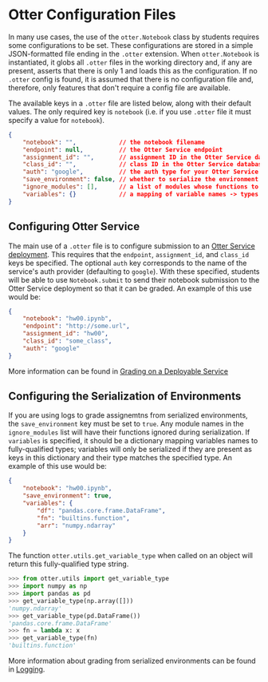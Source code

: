 # Otter Configuration Files

In many use cases, the use of the `otter.Notebook` class by students requires some configurations to be set. These configurations are stored in a simple JSON-formatted file ending in the `.otter` extension. When `otter.Notebook` is instantiated, it globs all `.otter` files in the working directory and, if any are present, asserts that there is only 1 and loads this as the configuration. If no `.otter` config is found, it is assumed that there is no configuration file and, therefore, only features that don't require a config file are available.

The available keys in a `.otter` file are listed below, along with their default values. The only required key is `notebook` (i.e. if you use `.otter` file it must specify a value for `notebook`).

```json
{
    "notebook": "",            // the notebook filename
    "endpoint": null,          // the Otter Service endpoint
    "assignment_id": "",       // assignment ID in the Otter Service database
    "class_id": "",            // class ID in the Otter Service database
    "auth": "google",          // the auth type for your Otter Service deployment
    "save_environment": false, // whether to serialize the environment in the log during checks
    "ignore_modules": [],      // a list of modules whose functions to ignore during serialization
    "variables": {}            // a mapping of variable names -> types to resitrct during serialization
}
```

## Configuring Otter Service

The main use of a `.otter` file is to configure submission to an [Otter Service deployment](../otter_service.md). This requires that the `endpoint`, `assignment_id`, and `class_id` keys be specified. The optional `auth` key corresponds to the name of the service's auth provider (defaulting to `google`). With these specified, students will be able to use `Notebook.submit` to send their notebook submission to the Otter Service deployment so that it can be graded. An example of this use would be:

```json
{
    "notebook": "hw00.ipynb",
    "endpoint": "http://some.url",
    "assignment_id": "hw00",
    "class_id": "some_class",
    "auth": "google"
}
```

More information can be found in [Grading on a Deployable Service](../otter_service.md)

## Configuring the Serialization of Environments

If you are using logs to grade assignemtns from serialized environments, the `save_environment` key must be set to `true`. Any module names in the `ignore_modules` list will have their functions ignored during serialization. If `variables` is specified, it should be a dictionary mapping variables names to fully-qualified types; variables will only be serialized if they are present as keys in this dictionary and their type matches the specified type. An example of this use would be:

```json
{
    "notebook": "hw00.ipynb",
    "save_environment": true,
    "variables": {
        "df": "pandas.core.frame.DataFrame",
        "fn": "builtins.function",
        "arr": "numpy.ndarray"
    }
}
```

The function `otter.utils.get_variable_type` when called on an object will return this fully-qualified type string.

```python
>>> from otter.utils import get_variable_type
>>> import numpy as np
>>> import pandas as pd
>>> get_variable_type(np.array([]))
'numpy.ndarray'
>>> get_variable_type(pd.DataFrame())
'pandas.core.frame.DataFrame'
>>> fn = lambda x: x
>>> get_variable_type(fn)
'builtins.function'
```

More information about grading from serialized environments can be found in [Logging](../logging.md).
